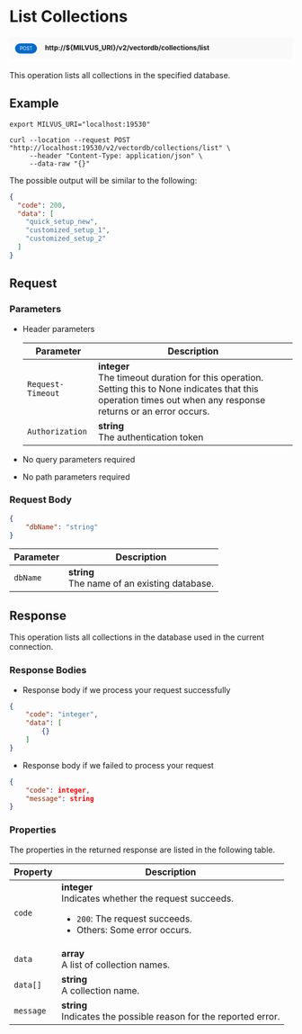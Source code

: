 # List Collections

<div style="background: #f9f9f9; padding: 10px; border-radius: 5px; margin-bottom: 20px;">
    <div style="display: inline-block; background: #026aca; font-size: 0.6em; border-radius: 10px; color: #ffffff; padding: 0.3em 1em; line-height: 1.5em;">
        <span>POST</span>
    </div>
    <div style="display: inline-block; font-size: 0.85em; font-weight: 700; margin-left: 10px;">
        <span>http://${MILVUS_URI}/v2/vectordb/collections/list</span>
    </div>
</div>

This operation lists all collections in the specified database.

## Example

```shell
export MILVUS_URI="localhost:19530"

curl --location --request POST "http://localhost:19530/v2/vectordb/collections/list" \
     --header "Content-Type: application/json" \
     --data-raw "{}"
```

The possible output will be similar to the following:

```json
{
  "code": 200,
  "data": [
    "quick_setup_new",
    "customized_setup_1",
    "customized_setup_2"
  ]
}
```



## Request

### Parameters

- Header parameters

    | Parameter        | Description                                                                               |
    |------------------|-------------------------------------------------------------------------------------------|
    | `Request-Timeout`  | **integer**<br/>The timeout duration for this operation. Setting this to None indicates that this operation times out when any response returns or an error occurs.<br/>|
    | `Authorization`  | **string**<br/>The authentication token|

- No query parameters required

- No path parameters required

### Request Body

```json
{
    "dbName": "string"
}
```

| Parameter        | Description                                                                               |
|------------------|-------------------------------------------------------------------------------------------|
| `dbName`  | __string__<br/>The name of an existing database.  |

## Response

This operation lists all collections in the database used in the current connection.

### Response Bodies

- Response body if we process your request successfully

```json
{
    "code": "integer",
    "data": [
        {}
    ]
}
```

- Response body if we failed to process your request

```json
{
    "code": integer,
    "message": string
}
```

### Properties

The properties in the returned response are listed in the following table.

| Property | Description                                                                                                                                 |
|----------|---------------------------------------------------------------------------------------------------------------------------------------------|
| `code`   | __integer__<br/>Indicates whether the request succeeds.<br/><ul><li>`200`: The request succeeds.</li><li>Others: Some error occurs.</li></ul> |
| `data` | __array__<br/>A list of collection names. |
| `data[]`  | __string__<br/>A collection name.  |
| `message`  | __string__<br/>Indicates the possible reason for the reported error. |
